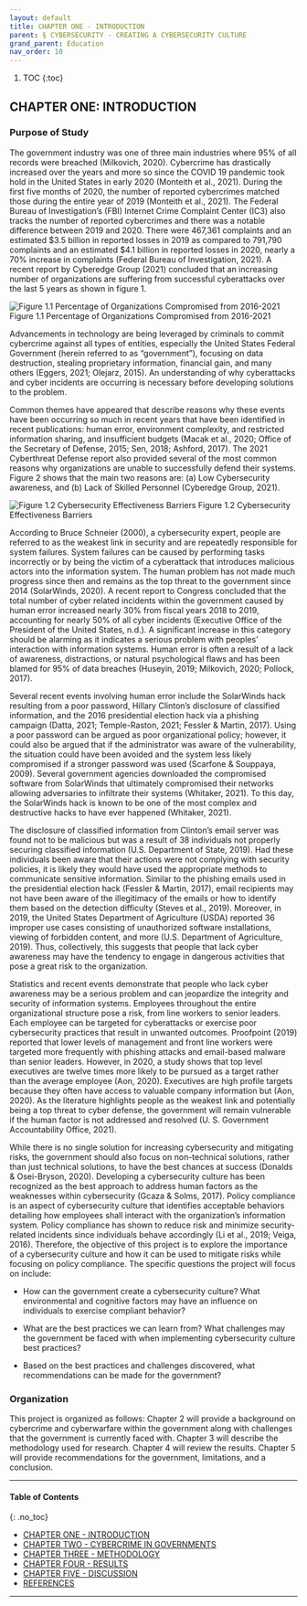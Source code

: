 ```yaml
---
layout: default
title: CHAPTER ONE - INTRODUCTION
parent: § CYBERSECURITY - CREATING A CYBERSECURITY CULTURE 
grand_parent: Education
nav_order: 10 
---
```

<style>
.dont-break-out {
  /* These are technically the same, but use both */
  overflow-wrap: break-word;
  word-wrap: break-word;

     -ms-word-break: break-all;
  /* This is the dangerous one in WebKit, as it breaks things wherever */
  word-break: break-all;
  /* Instead use this non-standard one: */
  word-break: break-word;
}

.youtube-container {
    position: relative;
    width: 100%;
    height: 0;
    padding-bottom: 56.25%;
}
.youtube-video {
    position: absolute;
    top: 0;
    left: 0;
    width: 100%;
    height: 100%;
}

</style>

<div class="dont-break-out" markdown="1">

1. TOC
{:toc}

## CHAPTER ONE: INTRODUCTION

### Purpose of Study 

The government industry was one of three main industries where 95% of all records were breached (Milkovich, 2020). Cybercrime has drastically increased over the years and more so since the COVID 19 pandemic took hold in the United States in early 2020 (Monteith et al., 2021). During the first five months of 2020, the number of reported cybercrimes matched those during the entire year of 2019 (Monteith et al., 2021). The Federal Bureau of Investigation’s (FBI) Internet Crime Complaint Center (IC3) also tracks the number of reported cybercrimes and there was a notable difference between 2019 and 2020. There were 467,361 complaints and an estimated $3.5 billion in reported losses in 2019 as compared to 791,790 complaints and an estimated $4.1 billion in reported losses in 2020, nearly a 70% increase in complaints (Federal Bureau of Investigation, 2021). A recent report by Cyberedge Group (2021) concluded that an increasing number of organizations are suffering from successful cyberattacks over the last 5 years as shown in figure 1.

![Figure 1.1 Percentage of Organizations Compromised from 2016-2021](https://statics.bsafes.com/images/papers/CYBERSECURITY-CREATING-A-CYBERSECURITY-CULTURE-fig-1-1.png)
Figure 1.1 Percentage of Organizations Compromised from 2016-2021

Advancements in technology are being leveraged by criminals to commit cybercrime against all types of entities, especially the United States Federal Government (herein referred to as “government”), focusing on data destruction, stealing proprietary information, financial gain, and many others (Eggers, 2021; Olejarz, 2015). An understanding of why cyberattacks and cyber incidents are occurring is necessary before developing solutions to the problem.

Common themes have appeared that describe reasons why these events have been occurring so much in recent years that have been identified in recent publications: human error, environment complexity, and restricted information sharing, and insufficient budgets (Macak et al., 2020; Office of the Secretary of Defense, 2015; Sen, 2018; Ashford, 2017). The 2021 Cyberthreat Defense report also provided several of the most common reasons why organizations are unable to successfully defend their systems. Figure 2 shows that the main two reasons are: (a) Low Cybersecurity awareness, and (b) Lack of Skilled Personnel (Cyberedge Group, 2021).

![Figure 1.2 Cybersecurity Effectiveness Barriers](https://statics.bsafes.com/images/papers/CYBERSECURITY-CREATING-A-CYBERSECURITY-CULTURE-fig-1-2.png)
Figure 1.2 Cybersecurity Effectiveness Barriers

According to Bruce Schneier (2000), a cybersecurity expert, people are referred to as the weakest link in security and are repeatedly responsible for system failures. System failures can be caused by performing tasks incorrectly or by being the victim of a cyberattack that introduces malicious actors into the information system. The human problem has not made much progress since then and remains as the top threat to the government since 2014 (SolarWinds, 2020). A recent report to Congress concluded that the total number of cyber related incidents within the government caused by human error increased nearly 30% from fiscal years 2018 to 2019, accounting for nearly 50% of all cyber incidents (Executive Office of the President of the United States, n.d.). A significant increase in this category should be alarming as it indicates a serious problem with peoples’ interaction with information systems. Human error is often a result of a lack of awareness, distractions, or natural psychological flaws and has been blamed for 95% of data breaches (Huseyin, 2019; Milkovich, 2020; Pollock, 2017).

Several recent events involving human error include the SolarWinds hack resulting from a poor password, Hillary Clinton’s disclosure of classified information, and the 2016 presidential election hack via a phishing campaign (Datta, 2021; Temple-Raston, 2021; Fessler & Martin, 2017). Using a poor password can be argued as poor organizational policy; however, it could also be argued that if the administrator was aware of the vulnerability, the situation could have been avoided and the system less likely compromised if a stronger password was used (Scarfone & Souppaya, 2009). Several government agencies downloaded the compromised software from SolarWinds that ultimately compromised their networks allowing adversaries to infiltrate their systems (Whitaker, 2021). To this day, the SolarWinds hack is known to be one of the most complex and destructive hacks to have ever happened (Whitaker, 2021).

The disclosure of classified information from Clinton’s email server was found not to be malicious but was a result of 38 individuals not properly securing classified information (U.S. Department of State, 2019). Had these individuals been aware that their actions were not complying with security policies, it is likely they would have used the appropriate methods to communicate sensitive information. Similar to the phishing emails used in the presidential election hack (Fessler & Martin, 2017), email recipients may not have been aware of the illegitimacy of the emails or how to identify them based on the detection difficulty (Steves et al., 2019). Moreover, in 2019, the United States Department of Agriculture (USDA) reported 36 improper use cases consisting of unauthorized software installations, viewing of forbidden content, and more (U.S. Department of Agriculture, 2019). Thus, collectively, this suggests that people that lack cyber awareness may have the tendency to engage in dangerous activities that pose a great risk to the organization.

Statistics and recent events demonstrate that people who lack cyber awareness may be a serious problem and can jeopardize the integrity and security of information systems. Employees throughout the entire organizational structure pose a risk, from line workers to senior leaders. Each employee can be targeted for cyberattacks or exercise poor cybersecurity practices that result in unwanted outcomes. Proofpoint (2019) reported that lower levels of management and front line workers were targeted more frequently with phishing attacks and email-based malware than senior leaders. However, in 2020, a study shows that top level executives are twelve times more likely to be pursued as a target rather than the average employee (Aon, 2020). Executives are high profile targets because they often have access to valuable company information but (Aon, 2020). As the literature highlights people as the weakest link and potentially being a top threat to cyber defense, the government will remain vulnerable if the human factor is not addressed and resolved (U. S. Government Accountability Office, 2021).

While there is no single solution for increasing cybersecurity and mitigating risks, the government should also focus on non-technical solutions, rather than just technical solutions, to have the best chances at success (Donalds & Osei-Bryson, 2020). Developing a cybersecurity culture has been recognized as the best approach to address human factors as the weaknesses within cybersecurity (Gcaza & Solms, 2017). Policy compliance is an aspect of cybersecurity culture that identifies acceptable behaviors detailing how employees shall interact with the organization’s information system. Policy compliance has shown to reduce risk and minimize security-related incidents since individuals behave accordingly (Li et al., 2019; Veiga, 2016). Therefore, the objective of this project is to explore the importance of a cybersecurity culture and how it can be used to mitigate risks while focusing on policy compliance. The specific questions the project will focus on include:

- How can the government create a cybersecurity culture? What environmental and cognitive factors may have an influence on individuals to exercise compliant behavior? 

- What are the best practices we can learn from? What challenges may the government be faced with when implementing cybersecurity culture best practices? 

- Based on the best practices and challenges discovered, what recommendations can be made for the government?

### Organization

This project is organized as follows: Chapter 2 will provide a background on cybercrime and cyberwarfare within the government along with challenges that the government is currently faced with. Chapter 3 will describe the methodology used for research. Chapter 4 will review the results. Chapter 5 will provide recommendations for the government, limitations, and a conclusion.

***

#### Table of Contents
{: .no_toc}

<ul><li> <a href="/docs/education/CYBERSECURITY-CREATING-A-CYBERSECURITY-CULTURE-1/">CHAPTER ONE - INTRODUCTION</a></li><li> <a href="/docs/education/CYBERSECURITY-CREATING-A-CYBERSECURITY-CULTURE-2/">CHAPTER TWO - CYBERCRIME IN GOVERNMENTS</a></li><li> <a href="/docs/education/CYBERSECURITY-CREATING-A-CYBERSECURITY-CULTURE-3/">CHAPTER THREE - METHODOLOGY</a></li><li> <a href="/docs/education/CYBERSECURITY-CREATING-A-CYBERSECURITY-CULTURE-4/">CHAPTER FOUR - RESULTS</a></li><li> <a href="/docs/education/CYBERSECURITY-CREATING-A-CYBERSECURITY-CULTURE-5/">CHAPTER FIVE - DISCUSSION</a></li><li> <a href="/docs/education/CYBERSECURITY-CREATING-A-CYBERSECURITY-CULTURE-6/">REFERENCES</a></li></ul>

***

</div>
